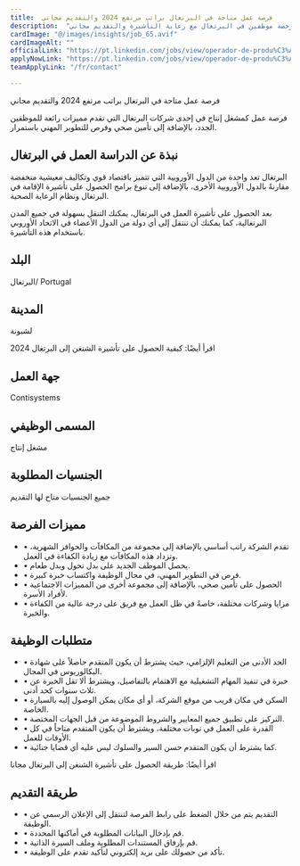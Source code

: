 ```yaml
---
title:  فرصة عمل متاحة في البرتغال براتب مرتفع 2024 والتقديم مجاني 
description:  "فرصة ذهبية للراغبين في العمل في البرتغال حيث تطلب مؤسسة مرخصة موظفين في البرتغال مع رعاية التأشيرة والتقديم مجاني" 
cardImage: "@/images/insights/job_65.avif" 
cardImageAlt: "" 
officialLink: "https://pt.linkedin.com/jobs/view/operador-de-produ%C3%A7%C3%A3o-at-contisystems-3821691065%3FrefId=Bj0OmhSuarbaY20czIwSlw%3D%3D%26#038;trackingId=7vXw9D64gJSCZukF1kvWAA%3D%3D%26#038;position=3%26#038;pageNum=0%26#038;trk=public_jobs_jserp-result_search-card" 
applyNowLink: "https://pt.linkedin.com/jobs/view/operador-de-produ%C3%A7%C3%A3o-at-contisystems-3821691065%3FrefId=Bj0OmhSuarbaY20czIwSlw%3D%3D%26#038;trackingId=7vXw9D64gJSCZukF1kvWAA%3D%3D%26#038;position=3%26#038;pageNum=0%26#038;trk=public_jobs_jserp-result_search-card" 
teamApplyLink: "/fr/contact"

---
```


فرصة عمل متاحة في البرتغال براتب مرتفع 2024 والتقديم مجاني

فرصة عمل كمشغل إنتاج في إحدى شركات البرتغال التي تقدم مميزات رائعة للموظفين الجدد، بالإضافة إلى تأمين صحي وفرص للتطوير المهني باستمرار.

## نبذة عن الدراسة العمل في البرتغال

البرتغال تعد واحدة من الدول الأوروبية التي تتميز باقتصاد قوي وتكاليف معيشية منخفضة مقارنةً بالدول الأوروبية الأخرى، بالإضافة إلى تنوع برامج الحصول على تأشيرة الإقامة في البرتغال ونظام الرعاية الصحية.

بعد الحصول على تأشيرة العمل في البرتغال، يمكنك التنقل بسهولة في جميع المدن البرتغالية، كما يمكنك أن تنتقل إلى أي دولة من الدول الأعضاء في الاتحاد الأوروبي باستخدام هذه التأشيرة.

## البلد

البرتغال/ Portugal

## المدينة

لشبونة

اقرأ أيضًا: كيفية الحصول على تأشيرة الشنغن إلى البرتغال 2024

## جهة العمل

Contisystems

## المسمى الوظيفي

مشغل إنتاج

## الجنسيات المطلوبة

جميع الجنسيات متاح لها التقديم

## مميزات الفرصة

- • تقدم الشركة راتب أساسي بالإضافة إلى مجموعة من المكافآت والحوافز الشهرية، وتزداد هذه المكافآت مع زيادة الكفاءة في العمل.
- • يحصل الموظف الجديد على بدل تحول وبدل طعام.
- • فرص في التطوير المهني، في مجال الوظيفة واكتساب خبرة كبيرة.
- • الحصول على تأمين صحي، بالإضافة إلى مجموعة أخرى من المميزات الاجتماعية لأفراد الأسرة.
- • مزايا وشركات مختلفة، خاصةً في ظل العمل مع فريق على درجة عالية من الكفاءة والخبرة.

## متطلبات الوظيفة

- • الحد الأدنى من التعليم الإلزامي، حيث يشترط أن يكون المتقدم حاصلاً على شهادة البكالوريوس في المجال.
- • خبرة في تنفيذ المهام التشغيلية مع الاهتمام بالتفاصيل، ويشترط ألا تقل الخبرة عن ثلاث سنوات كحد أدنى.
- • السكن في مكان قريب من موقع الشركة، أو أي مكان يمكن الوصول إليه بالسيارة الخاصة.
- • التركيز على تطبيق جميع المعايير والشروط الموضوعة من قبل الجهات المختصة.
- • القدرة على العمل في نوبات مختلفة، ويشترط أن يكون المتقدم متاحاً في كل الأوقات للعمل.
- • كما يشترط أن يكون المتقدم حسن السير والسلوك ليس عليه أي قضايا جنائية.

اقرأ أيضًا: طريقة الحصول على تأشيرة الشنغن إلى البرتغال مجانا

## طريقة التقديم

- • التقديم يتم من خلال الضغط على رابط الفرصة لتنتقل إلى الإعلان الرسمي عن الوظيفة.
- • قم بإدخال البيانات المطلوبة في أماكنها المحددة.
- • قم بإرفاق المستندات المطلوبة وملف السيرة الذاتية.
- • تأكد من حصولك على بريد إلكتروني لتأكيد تقدم على الوظيفة.

